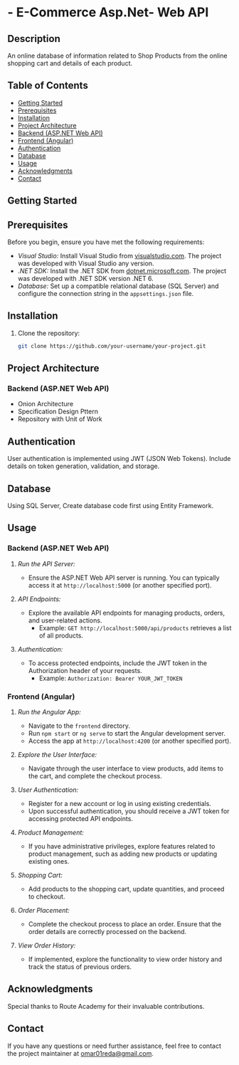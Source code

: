 # -	E-Commerce Asp.Net- Web API 

## Description

An online database of information related to Shop Products from the online shopping cart and details of each product.

## Table of Contents

- [Getting Started](#getting-started)
- [Prerequisites](#prerequisites)
- [Installation](#installation)
- [Project Architecture](#project-architecture)
- [Backend (ASP.NET Web API)](#backend-aspnet-web-api)
- [Frontend (Angular)](#frontend-angular)
- [Authentication](#authentication)
- [Database](#database)
- [Usage](#usage)
- [Acknowledgments](#acknowledgments)
- [Contact](#contact)

## Getting Started

## Prerequisites

Before you begin, ensure you have met the following requirements:

- *Visual Studio:* Install Visual Studio from [visualstudio.com](https://visualstudio.microsoft.com/). The project was developed with Visual Studio any version.
- *.NET SDK:* Install the .NET SDK from [dotnet.microsoft.com](https://dotnet.microsoft.com/download). The project was developed with .NET SDK version .NET 6.
- *Database:* Set up a compatible relational database (SQL Server) and configure the connection string in the `appsettings.json` file.

## Installation

1. Clone the repository:

   ```bash
   git clone https://github.com/your-username/your-project.git

## Project Architecture

### Backend (ASP.NET Web API)

- Onion Architecture
- Specification Design Pttern
- Repository with Unit of Work

## Authentication

User authentication is implemented using JWT (JSON Web Tokens). Include details on token generation, validation, and storage.

## Database

Using SQL Server, Create database code first using Entity Framework.

## Usage

### Backend (ASP.NET Web API)

1. *Run the API Server:*
   - Ensure the ASP.NET Web API server is running. You can typically access it at `http://localhost:5000` (or another specified port).

2. *API Endpoints:*
   - Explore the available API endpoints for managing products, orders, and user-related actions.
     - Example: `GET http://localhost:5000/api/products` retrieves a list of all products.

3. *Authentication:*
   - To access protected endpoints, include the JWT token in the Authorization header of your requests.
     - Example: `Authorization: Bearer YOUR_JWT_TOKEN`

### Frontend (Angular)

1. *Run the Angular App:*
   - Navigate to the `frontend` directory.
   - Run `npm start` or `ng serve` to start the Angular development server.
   - Access the app at `http://localhost:4200` (or another specified port).

2. *Explore the User Interface:*
   - Navigate through the user interface to view products, add items to the cart, and complete the checkout process.

3. *User Authentication:*
   - Register for a new account or log in using existing credentials.
   - Upon successful authentication, you should receive a JWT token for accessing protected API endpoints.

4. *Product Management:*
   - If you have administrative privileges, explore features related to product management, such as adding new products or updating existing ones.

5. *Shopping Cart:*
   - Add products to the shopping cart, update quantities, and proceed to checkout.

6. *Order Placement:*
   - Complete the checkout process to place an order. Ensure that the order details are correctly processed on the backend.

7. *View Order History:*
   - If implemented, explore the functionality to view order history and track the status of previous orders.

## Acknowledgments
Special thanks to Route Academy for their invaluable contributions.

## Contact
If you have any questions or need further assistance, feel free to contact the project maintainer at omar01reda@gmail.com.
